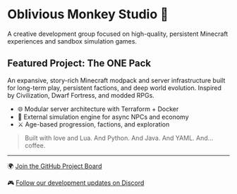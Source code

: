 # Oblivious Monkey Studio 🐒

A creative development group focused on high-quality, persistent Minecraft experiences and sandbox simulation games.

## Featured Project: The ONE Pack

An expansive, story-rich Minecraft modpack and server infrastructure built for long-term play, persistent factions, and deep world evolution. Inspired by Civilization, Dwarf Fortress, and modded RPGs.

- 🌐 Modular server architecture with Terraform + Docker
- 🧠 External simulation engine for async NPCs and economy
- ⚔️ Age-based progression, factions, and exploration

> Built with love and Lua. And Python. And Java. And YAML. And… coffee.

---

🌍 [Join the GitHub Project Board](https://github.com/users/fringemonkey/projects/2)

🎮 [Follow our development updates on Discord](#)
